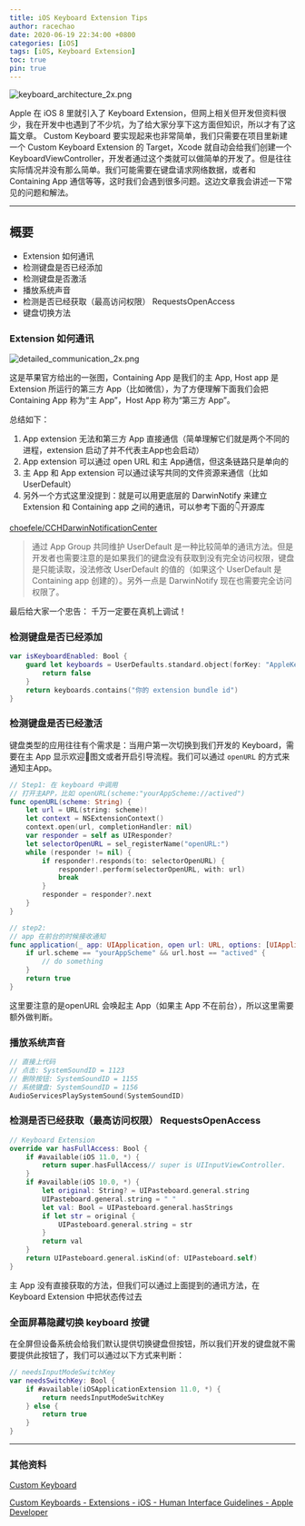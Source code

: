 ```yaml
---
title: iOS Keyboard Extension Tips
author: racechao
date: 2020-06-19 22:34:00 +0800
categories: [iOS]
tags: [iOS, Keyboard Extension]
toc: true
pin: true
---
```


![keyboard_architecture_2x.png](https://user-gold-cdn.xitu.io/2020/6/18/172c78576a0f70ee?w=1240&h=942&f=png&s=43116)

Apple 在 iOS 8 里就引入了 Keyboard Extension，但网上相关但开发但资料很少，我在开发中也遇到了不少坑，为了给大家分享下这方面但知识，所以才有了这篇文章。
Custom Keyboard 要实现起来也非常简单，我们只需要在项目里新建一个 Custom Keyboard Extension 的 Target，Xcode 就自动会给我们创建一个 KeyboardViewController，开发者通过这个类就可以做简单的开发了。但是往往实际情况并没有那么简单。我们可能需要在键盘请求网络数据，或者和Containing App 通信等等，这时我们会遇到很多问题。这边文章我会讲述一下常见的问题和解法。

---

## 概要

- Extension 如何通讯
- 检测键盘是否已经添加
- 检测键盘是否激活
- 播放系统声音
- 检测是否已经获取（最高访问权限） RequestsOpenAccess
- 键盘切换方法

### Extension 如何通讯

![detailed_communication_2x.png](https://user-gold-cdn.xitu.io/2020/6/18/172c7857750786ab?w=1240&h=437&f=png&s=20772)


这是苹果官方给出的一张图，Containing App 是我们的主 App, Host app 是 Extension 所运行的第三方 App（比如微信），为了方便理解下面我们会把 Containing App 称为“主 App”，Host App 称为“第三方 App”。

总结如下：

1. App extension 无法和第三方 App 直接通信（简单理解它们就是两个不同的进程，extension 启动了并不代表主App也会启动）
2. App extension 可以通过 open URL 和主 App通信，但这条链路只是单向的
3. 主 App 和 App extension 可以通过读写共同的文件资源来通信（比如 UserDefault）
4. 另外一个方式这里没提到：就是可以用更底层的 DarwinNotify 来建立 Extension 和 Containing app 之间的通讯，可以参考下面的👇开源库

[choefele/CCHDarwinNotificationCenter](https://github.com/choefele/CCHDarwinNotificationCenter)

> 通过 App Group 共同维护 UserDefault 是一种比较简单的通讯方法。但是开发者也需要注意的是如果我们的键盘没有获取到没有完全访问权限，键盘是只能读取，没法修改 UserDefault 的值的（如果这个 UserDefault 是 Containing app 创建的）。另外一点是 DarwinNotify 现在也需要完全访问权限了。

最后给大家一个忠告： 千万一定要在真机上调试！

### 检测键盘是否已经添加

```swift
var isKeyboardEnabled: Bool {
    guard let keyboards = UserDefaults.standard.object(forKey: "AppleKeyboards") as? [String] else {
        return false
    }
    return keyboards.contains("你的 extension bundle id")
}
```

 

### 检测键盘是否已经激活

键盘类型的应用往往有个需求是：当用户第一次切换到我们开发的 Keyboard，需要在主 App 显示欢迎👏图文或者开启引导流程。我们可以通过 `openURL` 的方式来通知主App。

```swift
// Step1: 在 keyboard 中调用
// 打开主APP，比如 openURL(scheme:"yourAppScheme://actived")
func openURL(scheme: String) {
	let url = URL(string: scheme)!
	let context = NSExtensionContext()
	context.open(url, completionHandler: nil)
	var responder = self as UIResponder?
	let selectorOpenURL = sel_registerName("openURL:")
	while (responder != nil) {
		if responder!.responds(to: selectorOpenURL) {
			responder!.perform(selectorOpenURL, with: url)
			break
		}
		responder = responder?.next
	}
}

// step2:
// app 在前台的时候接收通知
func application(_ app: UIApplication, open url: URL, options: [UIApplication.OpenURLOptionsKey : Any] = [:]) -> Bool {
	if url.scheme == "yourAppScheme" && url.host == "actived" {
		// do something
	}
	return true
}
```

这里要注意的是openURL 会唤起主 App（如果主 App 不在前台），所以这里需要额外做判断。

### 播放系统声音

```swift
// 直接上代码
// 点击: SystemSoundID = 1123
// 删除按钮: SystemSoundID = 1155
// 系统键盘: SystemSoundID = 1156
AudioServicesPlaySystemSound(SystemSoundID)
```

### 检测是否已经获取（最高访问权限） RequestsOpenAccess



```swift
// Keyboard Extension
override var hasFullAccess: Bool {
	if #available(iOS 11.0, *) {
		return super.hasFullAccess// super is UIInputViewController.
	}
	if #available(iOS 10.0, *) {
		let original: String? = UIPasteboard.general.string
		UIPasteboard.general.string = " "
		let val: Bool = UIPasteboard.general.hasStrings
		if let str = original {
			UIPasteboard.general.string = str
		}
		return val
	}
	return UIPasteboard.general.isKind(of: UIPasteboard.self)
}
```

主 App 没有直接获取的方法，但我们可以通过上面提到的通讯方法，在 Keyboard Extension 中把状态传过去

### 全面屏幕隐藏切换 keyboard 按键

在全屏但设备系统会给我们默认提供切换键盘但按钮，所以我们开发的键盘就不需要提供此按钮了，我们可以通过以下方式来判断：

```swift
// needsInputModeSwitchKey
var needsSwitchKey: Bool {
	if #available(iOSApplicationExtension 11.0, *) {
		return needsInputModeSwitchKey
	} else {
		return true
	}
}
```

---

### 其他资料

[Custom Keyboard](https://developer.apple.com/library/archive/documentation/General/Conceptual/ExtensibilityPG/CustomKeyboard.html#//apple_ref/doc/uid/TP40014214-CH16-SW4)

[Custom Keyboards - Extensions - iOS - Human Interface Guidelines - Apple Developer](https://developer.apple.com/design/human-interface-guidelines/ios/extensions/custom-keyboards/)


